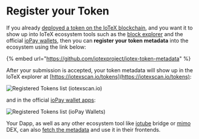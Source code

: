 # Register your Token

If you already [deployed a token on the IoTeX blockchain](https://developers.iotex.io/posts/Deploy-a-smart-contract-using-Hardhat), and you want it to show up into IoTeX ecosystem tools such as the [block explorer](https://iotexscan.io) and the official [ioPay wallets](https://iotex.io/iopay), then you can **register your token metadata** into the ecosystem using the link below:

{% embed url="https://github.com/iotexproject/iotex-token-metadata" %}

After your submission is accepted, your token metadata will show up in the IoTeX explorer at [https://iotexscan.io/tokens](https://iotexscan.io/tokens):

![Registered Tokens list (iotexscan.io)](<../../.gitbook/assets/image (78).png>)

and in the official [ioPay wallet apps](https://iotex.io/iopay):

![Registered Tokens list (ioPay Wallets)](<../../.gitbook/assets/image (79).png>)

Your Dapp, as well as any other ecosystem tool like [iotube](https://iotube.org) bridge or [mimo](https://mimo.finance) DEX, can also [fetch the metadata](https://github.com/iotexproject/iotex-token-metadata#usage) and use it in their frontends.
